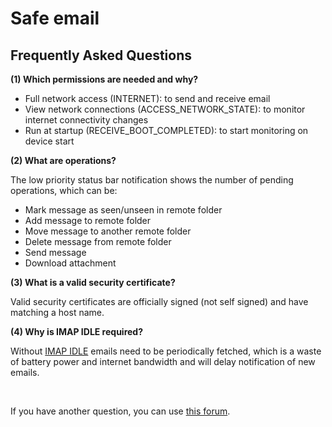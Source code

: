 Safe email
==========

Frequently Asked Questions
--------------------------

<a name="FAQ1"></a>
**(1) Which permissions are needed and why?**

* Full network access (INTERNET): to send and receive email
* View network connections (ACCESS_NETWORK_STATE): to monitor internet connectivity changes
* Run at startup (RECEIVE_BOOT_COMPLETED): to start monitoring on device start

<a name="FAQ2"></a>
**(2) What are operations?**

The low priority status bar notification shows the number of pending operations, which can be:

* Mark message as seen/unseen in remote folder
* Add message to remote folder
* Move message to another remote folder
* Delete message from remote folder
* Send message
* Download attachment

<a name="FAQ3"></a>
**(3) What is a valid security certificate?**

Valid security certificates are officially signed (not self signed) and have matching a host name.

<a name="FAQ4"></a>
**(4) Why is IMAP IDLE required?**

Without [IMAP IDLE](https://en.wikipedia.org/wiki/IMAP_IDLE) emails need to be periodically fetched,
which is a waste of battery power and internet bandwidth and will delay notification of new emails.

<br>

If you have another question, you can use [this forum](https://forum.xda-developers.com/android/apps-games/source-email-t3824168).
